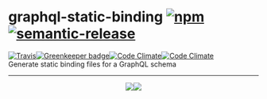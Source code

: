 # graphql-static-binding [![npm](https://img.shields.io/npm/v/graphql-static-binding.svg?style=for-the-badge)](https://www.npmjs.com/package/graphql-static-binding)[![semantic-release](https://img.shields.io/badge/%20%20%F0%9F%93%A6%F0%9F%9A%80-semantic--release-e10079.svg?style=for-the-badge)](https://github.com/semantic-release/semantic-release)
[![Travis](https://img.shields.io/travis/supergraphql/graphql-static-binding.svg?style=for-the-badge)](https://travis-ci.org/supergraphql/graphql-static-binding)[![Greenkeeper badge](https://img.shields.io/badge/renovate-enabled-brightgreen.svg?style=for-the-badge)](https://renovateapp.com/)[![Code Climate](https://img.shields.io/codeclimate/maintainability/supergraphql/graphql-static-binding.svg?style=for-the-badge)](https://codeclimate.com/github/supergraphql/graphql-static-binding)[![Code Climate](https://img.shields.io/codeclimate/c/supergraphql/graphql-static-binding.svg?style=for-the-badge)](https://codeclimate.com/github/supergraphql/graphql-static-binding)   
Generate static binding files for a GraphQL schema
<hr>
<p align="center">
  <img src="https://img.shields.io/badge/built-with_love-blue.svg?style=for-the-badge"/><a href="https://github.com/kbrandwijk" target="-_blank"><img src="https://img.shields.io/badge/by-kim_brandwijk-blue.svg?style=for-the-badge"/></a>
</p>
